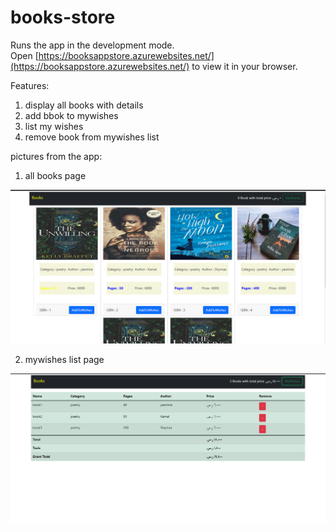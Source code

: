 # books-store

Runs the app in the development mode.\
Open [https://booksappstore.azurewebsites.net/](https://booksappstore.azurewebsites.net/) to view it in your browser.


Features:

1. display all books with details
2. add bbok to mywishes
3. list my wishes
4. remove book from mywishes list



pictures from the app:

1. all books page

![all books page](https://github.com/yasminekamal/books-store/blob/main/images/allbooks.PNG)

2. mywishes list page

![mywishes page](https://github.com/yasminekamal/books-store/blob/main/images/mywishes.PNG)


